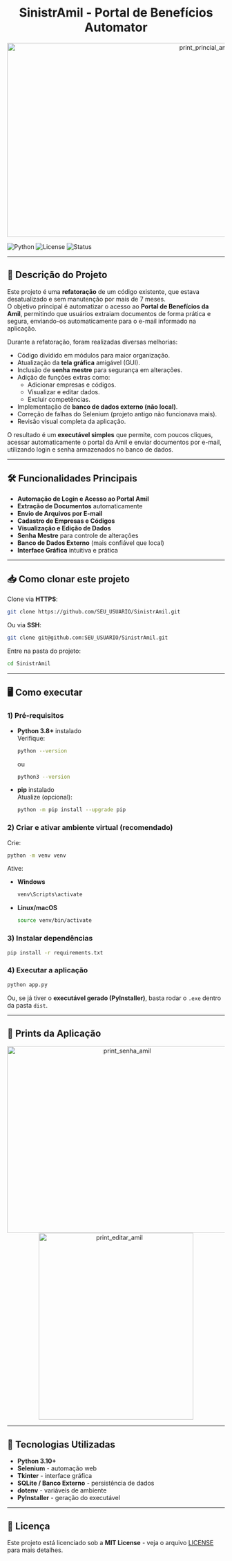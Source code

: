 <h1 align="center">SinistrAmil - Portal de Benefícios Automator</h1>

<p align="center">
  <img width="900" height="449" alt="print_princial_amil" src="https://github.com/user-attachments/assets/88a8a1af-7cd8-4d5c-a6be-417142d90b46" alt="sinistramil" />
</p>

![Python](https://img.shields.io/badge/python-3.10%2B-blue)
![License](https://img.shields.io/badge/license-MIT-green)
![Status](https://img.shields.io/badge/status-active-brightgreen)

---

## 📑 Descrição do Projeto

Este projeto é uma **refatoração** de um código existente, que estava desatualizado e sem manutenção por mais de 7 meses.  
O objetivo principal é automatizar o acesso ao **Portal de Benefícios da Amil**, permitindo que usuários extraiam documentos de forma prática e segura, enviando-os automaticamente para o e-mail informado na aplicação.

Durante a refatoração, foram realizadas diversas melhorias:

- Código dividido em módulos para maior organização.
- Atualização da **tela gráfica** amigável (GUI).
- Inclusão de **senha mestre** para segurança em alterações.
- Adição de funções extras como:
  - Adicionar empresas e códigos.
  - Visualizar e editar dados.
  - Excluir competências.
- Implementação de **banco de dados externo (não local)**.
- Correção de falhas do Selenium (projeto antigo não funcionava mais).
- Revisão visual completa da aplicação.

O resultado é um **executável simples** que permite, com poucos cliques, acessar automaticamente o portal da Amil e enviar documentos por e-mail, utilizando login e senha armazenados no banco de dados.

---

## 🛠️ Funcionalidades Principais

- **Automação de Login e Acesso ao Portal Amil**
- **Extração de Documentos** automaticamente
- **Envio de Arquivos por E-mail**
- **Cadastro de Empresas e Códigos**
- **Visualização e Edição de Dados**
- **Senha Mestre** para controle de alterações
- **Banco de Dados Externo** (mais confiável que local)
- **Interface Gráfica** intuitiva e prática

---

## 📥 Como clonar este projeto

Clone via **HTTPS**:
```bash
git clone https://github.com/SEU_USUARIO/SinistrAmil.git
```

Ou via **SSH**:
```bash
git clone git@github.com:SEU_USUARIO/SinistrAmil.git
```

Entre na pasta do projeto:
```bash
cd SinistrAmil
```

---

## 🖥 Como executar

### 1) Pré-requisitos
- **Python 3.8+** instalado  
  Verifique:
  ```bash
  python --version
  ```
  ou
  ```bash
  python3 --version
  ```

- **pip** instalado  
  Atualize (opcional):
  ```bash
  python -m pip install --upgrade pip
  ```

### 2) Criar e ativar ambiente virtual (recomendado)
Crie:
```bash
python -m venv venv
```

Ative:
- **Windows**
  ```bash
  venv\Scripts\activate
  ```
- **Linux/macOS**
  ```bash
  source venv/bin/activate
  ```

### 3) Instalar dependências
```bash
pip install -r requirements.txt
```

### 4) Executar a aplicação
```bash
python app.py
```

Ou, se já tiver o **executável gerado (PyInstaller)**, basta rodar o `.exe` dentro da pasta `dist`.

---

## 📸 Prints da Aplicação

<p align="center">
  <img width="540" height="432" alt="print_senha_amil" src="https://github.com/user-attachments/assets/ab49a56a-75de-41a0-84c4-8d2489a8e07f" />
  <img width="358" height="432" alt="print_editar_amil" src="https://github.com/user-attachments/assets/ffe1f3c8-ee12-4d90-b9df-3c865a22c197" />
</p>

---

## 🧰 Tecnologias Utilizadas

- **Python 3.10+**
- **Selenium** - automação web
- **Tkinter** - interface gráfica
- **SQLite / Banco Externo** - persistência de dados
- **dotenv** - variáveis de ambiente
- **PyInstaller** - geração do executável

---

## 📜 Licença

Este projeto está licenciado sob a **MIT License** - veja o arquivo [LICENSE](LICENSE) para mais detalhes.
